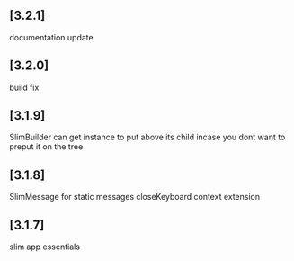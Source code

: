 ## [3.2.1]

documentation update

## [3.2.0]

build fix

## [3.1.9]

SlimBuilder can get instance to put above its child incase you dont want to preput it on the tree

## [3.1.8]

SlimMessage for static messages
closeKeyboard context extension

## [3.1.7]

slim app essentials
